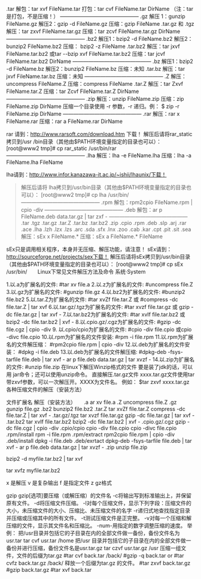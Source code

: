 .tar 
解包：tar xvf FileName.tar 
打包：tar cvf FileName.tar DirName 
（注：tar是打包，不是压缩！） 
——————————————— 
.gz 
解压 1：gunzip FileName.gz 
解压2：gzip -d FileName.gz 
压缩：gzip FileName 
.tar.gz 和 .tgz 
解压：tar zxvf FileName.tar.gz 
压缩：tar zcvf FileName.tar.gz DirName 
——————————————— 
.bz2 
解压1：bzip2 -d FileName.bz2 
解压2：bunzip2 FileName.bz2 
压缩： bzip2 -z FileName 
.tar.bz2 
解压：tar jxvf FileName.tar.bz2        或tar --bzip xvf FileName.tar.bz2 
压缩：tar jcvf FileName.tar.bz2 DirName 
 ——————————————— 
.bz 
解压1：bzip2 -d FileName.bz 
解压2：bunzip2 FileName.bz 
压缩：未知 
.tar.bz 
解压：tar jxvf FileName.tar.bz 
压缩：未知 
——————————————— 
.Z 
解压：uncompress FileName.Z 
压缩：compress FileName 
.tar.Z 
解压：tar Zxvf FileName.tar.Z 
压缩：tar Zcvf FileName.tar.Z DirName 
——————————————— 
.zip 
解压：unzip FileName.zip 
压缩：zip FileName.zip DirName 
压缩一个目录使用 -r 参数，-r 递归。例： $ zip -r FileName.zip DirName 
——————————————— 
.rar 
解压：rar x FileName.rar 
压缩：rar a FileName.rar DirName 
 
rar 请到：http://www.rarsoft.com/download.htm 下载！ 
解压后请将rar_static拷贝到/usr
/bin目录（其他由$PATH环境变量指定的目录也可以）： 
[root@www2 tmp]# cp rar_static /usr/bin/rar 
——————————————— 
.lha 
解压：lha -e FileName.lha 
压缩：lha -a FileName.lha FileName 
 
lha请到：http://www.infor.kanazawa-it.ac.jp/~ishii/lhaunix/下载！ 
>解压后请将 lha拷贝到/usr/bin目录（其他由$PATH环境变量指定的目录也可以）： 
[root@www2 tmp]# cp lha /usr/bin/ 
——————————————— 
.rpm 
解包：rpm2cpio FileName.rpm | cpio -div 
——————————————— 
.deb 
解包：ar p FileName.deb data.tar.gz | tar zxf - 
——————————————— 
.tar .tgz .tar.gz .tar.Z .tar.bz .tar.bz2 .zip .cpio .rpm .deb .slp .arj
.rar .ace .lha .lzh .lzx .lzs .arc .sda .sfx .lnx .zoo .cab .kar .cpt .pit
.sit .sea 
解压：sEx x FileName.* 
压缩：sEx a FileName.* FileName 
 
sEx只是调用相关程序，本身并无压缩、解压功能，请注意！ 
sEx请到： http://sourceforge.net/projects/sex下载！ 
解压后请将sEx拷贝到/usr/bin目录（其他由$PATH环境变量指定的目录也可以）： 
[root@www2 tmp]# cp sEx /usr/bin/　　Linux下常见文件解压方法及命令 
系统·System 
 
1.以.a为扩展名的文件: 
#tar xv file.a 
2.以.z为扩展名的文件: 
#uncompress file.Z 
3.以.gz为扩展名的文件: 
#gunzip file.gz 
4.以.bz2为扩展名的文件: 
#bunzip2 file.bz2 
5.以.tar.Z为扩展名的文件: 
#tar xvZf file.tar.Z 
或 #compress -dc file.tar.Z | tar xvf 
6.以.tar.gz/.tgz为扩展名的文件: 
#tar xvzf file.tar.gz 
或 gzip -dc file.tar.gz | tar xvf - 
7.以.tar.bz2为扩展名的文件: 
#tar xvIf file.tar.bz2 
或 bzip2 -dc file.tar.bz2 | xvf - 
8.以.cpio.gz/.cgz为扩展名的文件: 
#gzip -dc file.cgz | cpio -div 
9. 以.cpio/cpio为扩展名的文件: 
#cpio -div file.cpio 
或cpio -divc file.cpio 
10.以.rpm为扩展名的文件安装: 
#rpm -i file.rpm 
11.以.rpm为扩展名的文件解压缩： 
 #rpm2cpio file.rpm | cpio -div 
12.以.deb为扩展名的文件安装： 
#dpkg -i file.deb 
13.以.deb为扩展名的文件解压缩: 
#dpkg-deb -fsys-tarfile file.deb | tar xvf - ar p 
file.deb data.tar.gz | tar xvzf - 
14.以.zip为扩展名的文件: 
#unzip file.zip 
在linux下解压Winzip格式的文件 
要是装了jdk的话，可以用 jar命令；还可以使用unzip命令。 
直接解压.tar.gz文件 
xxxx.tar.gz文件使用tar带zxvf参数，可以一次解压开。XXXX为文件名。 例如： 
$tar zxvf xxxx.tar.gz 各种压缩文件的解压（安装方法） 
 
文件扩展名 解压（安装方法） 
　 
.a ar xv file.a 
.Z uncompress file.Z 
.gz gunzip file.gz 
.bz2 bunzip2 file.bz2 
.tar.Z tar xvZf file.tar.Z 
compress -dc file.tar.Z | tar xvf - 
.tar.gz/.tgz tar xvzf file.tar.gz 
gzip -dc file.tar.gz | tar xvf - 
.tar.bz2 tar xvIf file.tar.bz2 
bzip2 -dc file.tar.bz2 | xvf - 
.cpio.gz/.cgz gzip -dc file.cgz | cpio -div 
.cpio/cpio cpio -div file.cpio 
cpio -divc file.cpio 
.rpm/install rpm -i file.rpm 
.rpm/extract rpm2cpio file.rpm | cpio -div 
.deb/install dpkg -i file.deb 
.deb/exrtact dpkg-deb -fsys-tarfile file.deb | tar xvf - 
ar p file.deb data.tar.gz | tar xvzf - 
.zip unzip file.zip 
 
 
bzip2 -d myfile.tar.bz2 | tar xvf 
 
 
tar xvfz myfile.tar.bz2 
 
 
x 是解压 
v 是复杂输出 
f 是指定文件 
z gz格式 
 
 
gzip 
gzip[选项]要压缩（或解压缩）的文件名 
-c将输出写到标准输出上，并保留原有文件。 
-d将压缩文件压缩。 
-l对每个压缩文件，显示下列字段：压缩文件的大小，未压缩文件的大小、压缩比、未压缩文件的名字 
-r递归式地查找指定目录并压缩或压缩其中的所有文件。 
-t测试压缩文件是正完整。 
-v对每一个压缩和解压缩的文件，显示其文件名和压缩比。 
-num-用指定的数字调整压缩的速度。 
举例： 
把/usr目录并包括它的子目录在内的全部文件做一备份，备份文件名为usr.tar 
tar cvf usr.tar /home 
把/usr
目录并包括它的子目录在内的全部文件做一备份并进行压缩，备份文件名是usr.tar.gz 
tar czvf usr.tar.gz /usr 
压缩一组文件，文件的后缀为tar.gz 
#tar cvf back.tar /back/ 
#gzip -q back.tar 
or 
#tar cvfz back.tar.gz /back/ 
释放一个后缀为tar.gz 的文件。 
#tar zxvf back.tar.gz 
#gzip back.tar.gz 
#tar xvf back.tar
